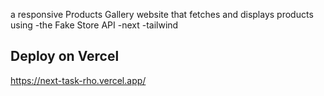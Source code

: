 
 a responsive Products Gallery website that fetches and displays products using -the Fake Store API
 -next
 -tailwind
 

## Deploy on Vercel

https://next-task-rho.vercel.app/
